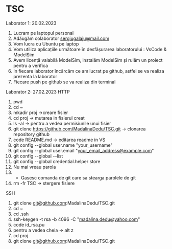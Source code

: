 # TSC 
Laborator 1: 20.02.2023

1. Lucram pe laptopul personal 
2. Adăugăm colaborator sergiugalaju@mail.com
3. Vom lucra cu Ubuntu pe laptop
4. Vom utiliza aplicațiile următoare în desfășurarea laboratorului : VsCode & ModelSim
5. Avem licență valabilă ModelSim, instalăm ModelSim și rulăm un proiect pentru a verifica 
6. In fiecare laborator încărcăm ce am lucrat pe github, astfel se va realiza prezenta la laborator
7. Fiecare push pe github se va realiza din terminal  

Laborator 2: 27.02.2023
HTTP
1. pwd
2. cd ~
3. mkadir proj ->creare fisier
4. cd proj -> mutarea in fisierul creat
5. ls -al -> pentru a vedea permisiunile unui fisier
6. git clone https://github.com/MadalinaDedu/TSC.git -> clonarea repository github
7. code README.md -> editarea readme in VS
8. git config --global user.name "your_username"
9. git config --global user.email "your_email_address@example.com"
10. git config --global --list
11. git config --global credential.helper store
12. Nu mai vreau parola
13. * Gasesc comanda de git care sa stearga parolele de git
14. rm -fr TSC -> stergere fisiere 

SSH
1.  git clone git@github.com:MadalinaDedu/TSC.git
2. cd ~
3. cd .ssh
4. ssh-keygen -t rsa -b 4096 -C "madalina.dedu@yahoo.com"
5. code id_rsa.pu
6. pentru a vedea cheia ->  alt z 
6. cd proj
7. git clone git@github.com:MadalinaDedu/TSC.git
